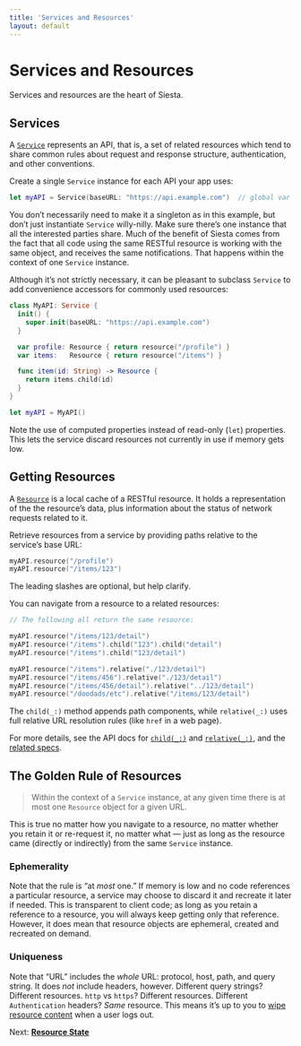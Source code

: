 ```yaml
---
title: 'Services and Resources'
layout: default
---
```


# Services and Resources

Services and resources are the heart of Siesta.

## Services

A [`Service`](http://bustoutsolutions.github.io/siesta/api/Classes/Service.html) represents an API, that is, a set of related resources which tend to share common rules about request and response structure, authentication, and other conventions.

Create a single `Service` instance for each API your app uses:

```swift
let myAPI = Service(baseURL: "https://api.example.com")  // global var
```

You don’t necessarily need to make it a singleton as in this example, but don’t just instantiate `Service` willy-nilly. Make sure there’s one instance that all the interested parties share. Much of the benefit of Siesta comes from the fact that all code using the same RESTful resource is working with the same object, and receives the same notifications. That happens within the context of one `Service` instance.

Although it’s not strictly necessary, it can be pleasant to subclass `Service` to add convenience accessors for commonly used resources:

```swift
class MyAPI: Service {
  init() {
    super.init(baseURL: "https://api.example.com")
  }

  var profile: Resource { return resource("/profile") }
  var items:   Resource { return resource("/items") }

  func item(id: String) -> Resource {
    return items.child(id)
  }
}

let myAPI = MyAPI()
```

Note the use of computed properties instead of read-only (`let`) properties. This lets the service discard resources not currently in use if memory gets low.

## Getting Resources

A [`Resource`](http://bustoutsolutions.github.io/siesta/api/Classes/Resource.html) is a local cache of a RESTful resource. It holds a representation of the the resource’s data, plus information about the status of network requests related to it.

Retrieve resources from a service by providing paths relative to the service’s base URL:

```swift
myAPI.resource("/profile")
myAPI.resource("/items/123")
```

The leading slashes are optional, but help clarify.

You can navigate from a resource to a related resources:

```swift
// The following all return the same resource:

myAPI.resource("/items/123/detail")
myAPI.resource("/items").child("123").child("detail")
myAPI.resource("/items").child("123/detail")

myAPI.resource("/items").relative("./123/detail")
myAPI.resource("/items/456").relative("./123/detail")
myAPI.resource("/items/456/detail").relative("../123/detail")
myAPI.resource("/doodads/etc").relative("/items/123/detail")
```

The `child(_:)` method appends path components, while `relative(_:)` uses full relative URL resolution rules (like `href` in a web page).

For more details, see the API docs for [`child(_:)`](http://bustoutsolutions.github.io/siesta/api/Classes/Resource.html#/s:FC6Siesta8Resource5childFS0_FSSS0_) and [`relative(_:)`](http://bustoutsolutions.github.io/siesta/api/Classes/Resource.html#/s:FC6Siesta8Resource8relativeFS0_FSSS0_), and the [related specs](https://bustoutsolutions.github.io/siesta/specs/#ResourcePathsSpec).

## The Golden Rule of Resources

> Within the context of a `Service` instance, at any given time there is at most one `Resource` object for a given URL.

This is true no matter how you navigate to a resource, no matter whether you retain it or re-request it, no matter what — just as long as the resource came (directly or indirectly) from the same `Service` instance.

### Ephemerality

Note that the rule is “at _most_ one.” If memory is low and no code references a particular resource, a service may choose to discard it and recreate it later if needed. This is transparent to client code; as long as you retain a reference to a resource, you will always keep getting only that reference. However, it does mean that resource objects are ephemeral, created and recreated on demand.

### Uniqueness

Note that “URL” includes the _whole_ URL: protocol, host, path, and query string. It does _not_ include headers, however. Different query strings? Different resources. `http` vs `https`? Different resources. Different `Authentication` headers? _Same_ resource. This means it’s up to you to [wipe resource content](https://bustoutsolutions.github.io/siesta/api/Classes/Service.html#/s:FC6Siesta7Service13wipeResourcesFTFCS_8ResourceSb_T_) when a user logs out.

<p class='guide-next'>Next: <strong><a href='../state'>Resource State</a></p>
